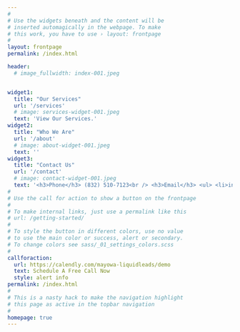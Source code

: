 ```yaml
---
#
# Use the widgets beneath and the content will be
# inserted automagically in the webpage. To make
# this work, you have to use › layout: frontpage
#
layout: frontpage
permalink: /index.html

header:
  # image_fullwidth: index-001.jpeg


widget1:
  title: "Our Services"
  url: '/services'
  # image: services-widget-001.jpeg
  text: 'View Our Services.'
widget2:
  title: "Who We Are"
  url: '/about'
  # image: about-widget-001.jpeg
  text: ''
widget3:
  title: "Contact Us"
  url: '/contact'
  # image: contact-widget-001.jpeg
  text: '<h3>Phone</h3> (832) 510-7123<br /> <h3>Email</h3> <ul> <li>info@liquidleads.us</li><li>support@liquidleads.us</li>'
#
# Use the call for action to show a button on the frontpage
#
# To make internal links, just use a permalink like this
# url: /getting-started/
#
# To style the button in different colors, use no value
# to use the main color or success, alert or secondary.
# To change colors see sass/_01_settings_colors.scss
#
callforaction:
  url: https://calendly.com/mayowa-liquidleads/demo
  text: Schedule A Free Call Now
  style: alert info
permalink: /index.html
#
# This is a nasty hack to make the navigation highlight
# this page as active in the topbar navigation
#
homepage: true
---
```



